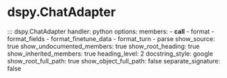 # dspy.ChatAdapter

::: dspy.ChatAdapter
    handler: python
    options:
        members:
            - __call__
            - format
            - format_fields
            - format_finetune_data
            - format_turn
            - parse
        show_source: true
        show_undocumented_members: true
        show_root_heading: true
        show_inherited_members: true
        heading_level: 2
        docstring_style: google
        show_root_full_path: true
        show_object_full_path: false
        separate_signature: false
